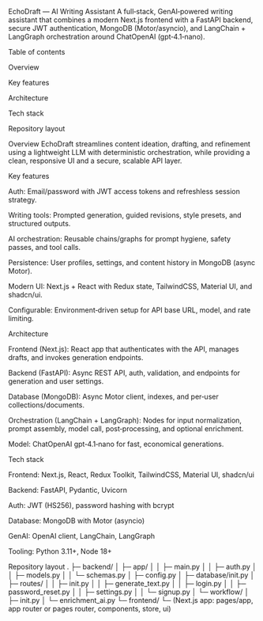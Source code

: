 EchoDraft — AI Writing Assistant
A full‑stack, GenAI‑powered writing assistant that combines a modern Next.js frontend with a FastAPI backend, secure JWT authentication, MongoDB (Motor/asyncio), and LangChain + LangGraph orchestration around ChatOpenAI (gpt‑4.1‑nano).

Table of contents

Overview

Key features

Architecture

Tech stack

Repository layout

Overview
EchoDraft streamlines content ideation, drafting, and refinement using a lightweight LLM with deterministic orchestration, while providing a clean, responsive UI and a secure, scalable API layer.

Key features

Auth: Email/password with JWT access tokens and refreshless session strategy.

Writing tools: Prompted generation, guided revisions, style presets, and structured outputs.

AI orchestration: Reusable chains/graphs for prompt hygiene, safety passes, and tool calls.

Persistence: User profiles, settings, and content history in MongoDB (async Motor).

Modern UI: Next.js + React with Redux state, TailwindCSS, Material UI, and shadcn/ui.

Configurable: Environment‑driven setup for API base URL, model, and rate limiting.

Architecture

Frontend (Next.js): React app that authenticates with the API, manages drafts, and invokes generation endpoints.

Backend (FastAPI): Async REST API, auth, validation, and endpoints for generation and user settings.

Database (MongoDB): Async Motor client, indexes, and per‑user collections/documents.

Orchestration (LangChain + LangGraph): Nodes for input normalization, prompt assembly, model call, post‑processing, and optional enrichment.

Model: ChatOpenAI gpt‑4.1‑nano for fast, economical generations.

Tech stack

Frontend: Next.js, React, Redux Toolkit, TailwindCSS, Material UI, shadcn/ui

Backend: FastAPI, Pydantic, Uvicorn

Auth: JWT (HS256), password hashing with bcrypt

Database: MongoDB with Motor (asyncio)

GenAI: OpenAI client, LangChain, LangGraph

Tooling: Python 3.11+, Node 18+

Repository layout
.
├─ backend/
│ ├─ app/
│ │ ├─ main.py
│ │ ├─ auth.py
│ │ ├─ models.py
│ │ └─ schemas.py
│ ├─ config.py
│ ├─ database/init.py
│ ├─ routes/
│ │ ├─ init.py
│ │ ├─ generate_text.py
│ │ ├─ login.py
│ │ ├─ password_reset.py
│ │ ├─ settings.py
│ │ └─ signup.py
│ └─ workflow/
│ ├─ init.py
│ └─ enrichment_ai.py
└─ frontend/
└─ (Next.js app: pages/app, app router or pages router, components, store, ui)
